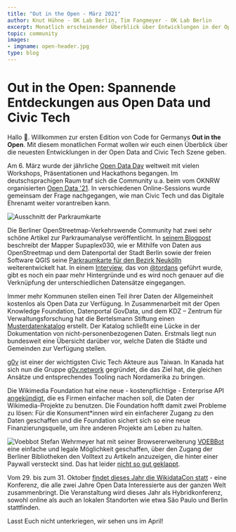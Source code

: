 ```yaml
---
title: "Out in the Open - März 2021"
author: Knut Hühne - OK Lab Berlin, Tim Fangmeyer - OK Lab Berlin 
excerpt: Monatlich erscheinender Überblick über Entwicklungen in der Open Data and Civic Tech Szene 
topic: community 
images:
- imgname: open-header.jpg
type: blog
---
```


# Out in the Open: Spannende Entdeckungen aus Open Data und Civic Tech

Hallo 👋. Willkommen zur ersten Edition von Code for Germanys **Out in the Open**. Mit diesem monatlichen Format
wollen wir euch einen Überblick über die neuesten Entwicklungen in der Open Data and Civic Tech Szene geben.

Am 6. März wurde der jährliche [Open Data Day](https://opendataday.org/) weltweit mit vielen Workshops, Präsentationen
und Hackathons begangen. Im deutschsprachigen Raum traf sich die Community u.a. beim vom OKNRW
organisierten [Open Data '21](https://oknrw.de/veranstaltungen/offene-kommunen-nrw-2021-opendataday/). In verschiedenen
Online-Sessions wurde gemeinsam der Frage nachgegangen, wie man Civic Tech und das Digitale Ehrenamt weiter vorantreiben kann.

![Ausschnitt der Parkraumkarte](/blog/parkraumkarte.png)

Die Berliner OpenStreetmap-Verkehrswende Community hat zwei sehr schöne Artikel zur Parkraumanalyse veröffentlicht.
In [seinem Blogpost](https://www.openstreetmap.org/user/Supaplex030/diary/396105) beschreibt der Mapper Supaplex030, wie
er Mithilfe von Daten aus OpenStreetmap und dem Datenportal der Stadt Berlin sowie der freien Software QGIS
seine [Parkraumkarte für den Bezirk Neukölln](https://supaplexosm.github.io/strassenraumkarte-neukoelln/?map=parkingmap#16/52.4790/13.4293)
weiterentwickelt hat. In einem [Interview](https://www.openstreetmap.org/user/tordans/diary/396118), das von [@tordans](https://twitter.com/tordans)
geführt wurde, gibt es noch ein paar mehr Hintergründe und es wird noch genauer auf die Verknüpfung der unterschiedlichen
Datensätze eingegangen.

Immer mehr Kommunen stellen einen Teil ihrer Daten der Allgemeinheit kostenlos als Open Data zur Verfügung. In
Zusammenarbeit mit der Open Knowledge Foundation, Datenportal GovData, und dem KDZ – Zentrum für Verwaltungsforschung
hat die Bertelsmann Stiftung
einen [Musterdatenkatalog](https://www.bertelsmann-stiftung.de/de/unsere-projekte/smart-country/musterdatenkatalog)
erstellt. Der Katalog schließt eine Lücke in der Dokumentation von nicht-personenbezogenen Daten. Erstmals liegt nun
bundesweit eine Übersicht darüber vor, welche Daten die Städte und Gemeinden zur Verfügung stellen.

[g0v](https://g0v.asia) ist einer der wichtigsten Civic Tech Akteure aus Taiwan. In Kanada hat sich nun die
Gruppe [g0v.network](https://github.com/g0v-network) gegründet, die das Ziel hat, die gleichen Ansätze und
entsprechendes Tooling nach Nordamerika zu bringen.

Die Wikimedia Foundation hat eine neue - kostenpflichtige - Enterprise
API [angekündigt](https://diff.wikimedia.org/2021/03/16/introducing-the-wikimedia-enterprise-api/), die es Firmen
einfacher machen soll, die Daten der Wikimedia-Projekte zu benutzen. Die Foundation hofft damit zwei Probleme zu lösen:
Für die Konsument\*innen wird ein einfacherer Zugang zu den Daten geschaffen und die Foundation sichert sich so eine
neue Finanzierungsquelle, um ihre anderen Projekte am Leben zu halten.

![Voebbot](/blog/voebbot.jpg)
Stefan Wehrmeyer hat mit seiner Browsererweiterung [VOEBBot](https://github.com/stefanw/voebbot) eine einfache und
legale Möglichkeit geschaffen, über den Zugang der Berliner Bibliotheken den Volltext zu Artikeln anzuzeigen, die
hinter einer Paywall versteckt sind. Das hat leider [nicht so gut
geklappt](https://twitter.com/stefanwehrmeyer/status/1373222472796020737).

Vom 29. bis zum 31.
Oktober [findet dieses Jahr die WikidataCon statt][1] - eine Konferenz, die alle zwei Jahre Open Data Interessierte aus der ganzen Welt zusammenbringt. Die Veranstaltung wird
dieses Jahr als Hybridkonferenz, sowohl online als auch an lokalen Standorten wie etwa São Paulo und Berlin stattfinden.

Lasst Euch nicht unterkriegen, wir sehen uns im April!


[1]: https://tech-news.wikimedia.de/en/2021/02/03/wikidatacon-2021-the-event-for-the-international-open-data-community/
